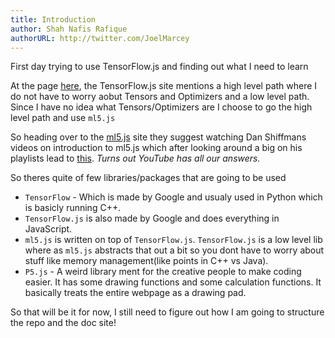 ```yaml
---
title: Introduction
author: Shah Nafis Rafique
authorURL: http://twitter.com/JoelMarcey
---
```


First day trying to use TensorFlow.js and finding out what I need to learn

<!--truncate-->

At the page [here](https://www.tensorflow.org/js/tutorials), the TensorFlow.js
site mentions a high level path where I do not have to worry aobut Tensors and
Optimizers and a low level path. Since I have no idea what Tensors/Optimizers
are I choose to go the high level path and use `ml5.js`

So heading over to the [ml5.js](https://learn.ml5js.org/docs/#/) site they
suggest watching Dan Shiffmans videos on introduction to ml5.js which after
looking around a big on his playlists lead to
[this](https://www.youtube.com/playlist?list=PLRqwX-V7Uu6YPSwT06y_AEYTqIwbeam3y).
*Turns out YouTube has all our answers.*

So theres quite of few libraries/packages that are going to be used 

- `TensorFlow` - Which is made by Google and usualy used in Python which is
basicly running C++.
- `TensorFlow.js` is also made by Google and does everything in JavaScript.
- `ml5.js` is written on top of `TensorFlow.js`. `TensorFlow.js` is a low level
  lib where as `ml5.js` abstracts that out a bit so you dont have to worry about
  stuff like memory management(like points in C++ vs Java).
- `P5.js` - A weird library ment for the creative people to make coding easier.
  It has some drawing functions and some calculation functions. It basically
  treats the entire webpage as a drawing pad.

So that will be it for now, I still need to figure out how I am going to
structure the repo and the doc site!